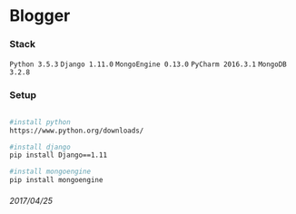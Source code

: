 # Blogger

### Stack

`Python 3.5.3`
`Django 1.11.0`
`MongoEngine 0.13.0`
`PyCharm 2016.3.1`
`MongoDB 3.2.8`

### Setup
``` bash

#install python
https://www.python.org/downloads/

#install django
pip install Django==1.11

#install mongoengine
pip install mongoengine

```


###### 2017/04/25
